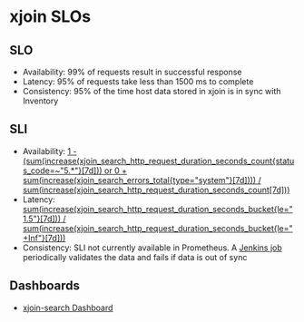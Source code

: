 # xjoin SLOs

## SLO

* Availability:  99% of requests result in successful response
* Latency:  95% of requests take less than 1500 ms to complete
* Consistency: 95% of the time host data stored in xjoin is in sync with Inventory

## SLI

* Availability: [1 - (sum(increase(xjoin_search_http_request_duration_seconds_count{status_code=~"5.*"}[7d])) or 0 + sum(increase(xjoin_search_errors_total{type="system"}[7d]))) / sum(increase(xjoin_search_http_request_duration_seconds_count[7d]))](https://prometheus.crcp01ue1.devshift.net/graph?g0.range_input=1h&g0.expr=1%20-%20(sum(increase(xjoin_search_http_request_duration_seconds_count%7Bstatus_code%3D~%225.*%22%7D%5B7d%5D))%20or%200%20%2B%20sum(increase(xjoin_search_errors_total%7Btype%3D%22system%22%7D%5B7d%5D)))%20%2F%20sum(increase(xjoin_search_http_request_duration_seconds_count%5B7d%5D))&g0.tab=1)
* Latency: [sum(increase(xjoin_search_http_request_duration_seconds_bucket{le="1.5"}[7d])) / sum(increase(xjoin_search_http_request_duration_seconds_bucket{le="+Inf"}[7d]))](https://prometheus.crcp01ue1.devshift.net/graph?g0.range_input=1h&g0.expr=sum(increase(xjoin_search_http_request_duration_seconds_bucket%7Ble%3D%221.5%22%7D%5B7d%5D))%20%2F%20sum(increase(xjoin_search_http_request_duration_seconds_bucket%7Ble%3D%22%2BInf%22%7D%5B7d%5D))&g0.tab=1)
* Consistency: SLI not currently available in Prometheus.
  A [Jenkins job](https://xjoin-jenkins.apps.crcp01ue1.o9m8.p1.openshiftapps.com/job/xjoin/job/validation-scheduled-light-prodv4/) periodically validates the data and fails if data is out of sync

## Dashboards

* [xjoin-search Dashboard](https://grafana.app-sre.devshift.net/d/eqi9ATJWz/xjoin-search?orgId=1&var-datasource=crcp01ue1-prometheus&var-interval=5m)
